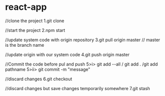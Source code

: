 # react-app

//clone the project
1.git clone <link>

//start the project
2.npm start

//update system code with origin repository
3.git pull origin master // master is the branch name

//update origin with our system code
4.git push origin master

//Commit the code before pul and push
5>i> git add --all / git add . /git add pathname
5>ii> git commit -m "message"


//discard changes
6.git checkout

//discard changes but save changes temporarily somewhere
7.git stash
